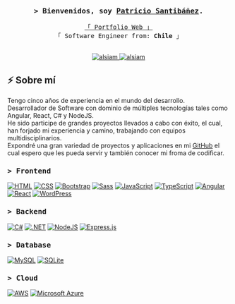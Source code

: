 <!-- Intro  -->
<h3 align="center">
        <samp>&gt; Bienvenidos, soy
                <a target="_blank" href="">Patricio Santibáñez</a>.
        </samp>
</h3>

<p align="center"> 
  <samp>
    <a href="https://www.patriciosantibanezdev.com/">「 Portfolio Web 」</a>
    <br>
    「 Software Engineer from: <b>Chile</b> 」
    <br>
    <br>
  </samp>
</p>

<p align="center">
 <a href="https://www.linkedin.com/in/patricio-ignacio-santib%C3%A1%C3%B1ez-gonzalez-69a084197/" target="_blank">
  <img src="https://custom-icon-badges.demolab.com/badge/LinkedIn-0A66C2?logo=linkedin-white&logoColor=fff" alt="alsiam"/>
 </a>
 <a href="https://www.patriciosantibanezdev.com/" target="_blank">
  <img src="https://img.shields.io/badge/Dev.to-0A0A0A?logo=devdotto&logoColor=white" alt="alsiam" />
 </a>
</p>

## ⚡️ Sobre mí

Tengo cinco años de experiencia en el mundo del desarrollo.<br /> 
Desarrollador de Software con dominio de múltiples tecnologías tales como Angular, React, C# y NodeJS.<br />
He sido participe de grandes proyectos llevados a cabo con éxito, el cual, han forjado mi experiencia y camino, trabajando con equipos multidisciplinarios. <br />
Expondré una gran variedad de proyectos y aplicaciones en mi <a href="https://www.github.com/PatricioIgnacio/" target="_blank">GitHub</a> el cual espero que les pueda servir y también conocer mi froma de codificar.

<h3 align="left">
        <samp>&gt; Frontend
        </samp>
</h3>

[![HTML](https://img.shields.io/badge/HTML-%23E34F26.svg?logo=html5&logoColor=white)](#)
[![CSS](https://img.shields.io/badge/CSS-1572B6?logo=css3&logoColor=fff)](#)
[![Bootstrap](https://img.shields.io/badge/Bootstrap-7952B3?logo=bootstrap&logoColor=fff)](#)
[![Sass](https://img.shields.io/badge/Sass-C69?logo=sass&logoColor=fff)](#)
[![JavaScript](https://img.shields.io/badge/JavaScript-F7DF1E?logo=javascript&logoColor=000)](#)
[![TypeScript](https://img.shields.io/badge/TypeScript-3178C6?logo=typescript&logoColor=fff)](#)
[![Angular](https://img.shields.io/badge/Angular-%23DD0031.svg?logo=angular&logoColor=white)](#)
[![React](https://img.shields.io/badge/React-%2320232a.svg?logo=react&logoColor=%2361DAFB)](#)
[![WordPress](https://img.shields.io/badge/WordPress-%2321759B.svg?logo=wordpress&logoColor=white)](#)

<h3 align="left">
        <samp>&gt; Backend
        </samp>
</h3>

[![C#](https://custom-icon-badges.demolab.com/badge/C%23-%23239120.svg?logo=cshrp&logoColor=white)](#)
[![.NET](https://img.shields.io/badge/.NET-512BD4?logo=dotnet&logoColor=fff)](#)
[![NodeJS](https://img.shields.io/badge/Node.js-6DA55F?logo=node.js&logoColor=white)](#)
[![Express.js](https://img.shields.io/badge/Express.js-%23404d59.svg?logo=express&logoColor=%2361DAFB)](#)

<h3 align="left">
        <samp>&gt; Database
        </samp>
</h3>

[![MySQL](https://img.shields.io/badge/MySQL-4479A1?logo=mysql&logoColor=fff)](#)
[![SQLite](https://img.shields.io/badge/SQLite-%2307405e.svg?logo=sqlite&logoColor=white)](#)

<h3 align="left">
        <samp>&gt; Cloud
        </samp>
</h3>

[![AWS](https://img.shields.io/badge/AWS-%23FF9900.svg?logo=amazon-web-services&logoColor=white)](#)
[![Microsoft Azure](https://custom-icon-badges.demolab.com/badge/Microsoft%20Azure-0089D6?logo=msazure&logoColor=white)](#)
